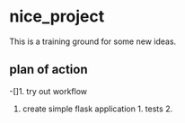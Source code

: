 # nice_project
This is a training ground for some new ideas.

## plan of action
-[]1. try out workflow
  1. create simple flask application
    1. tests
    2. 
